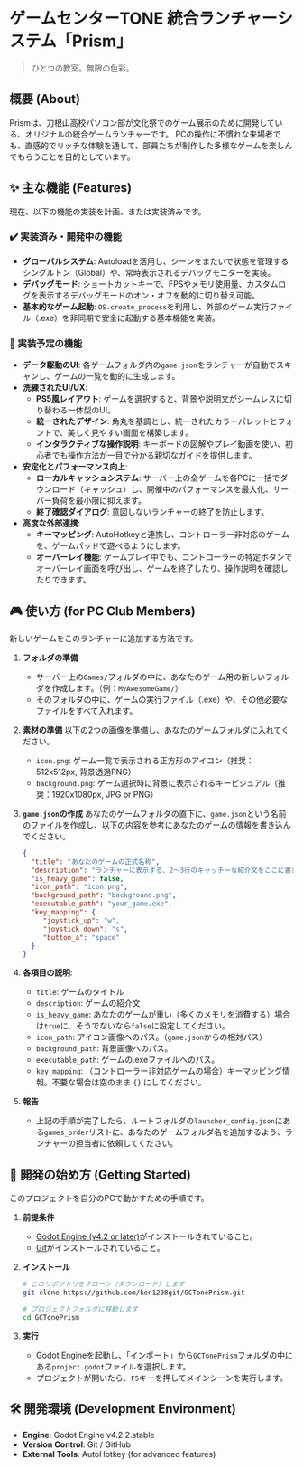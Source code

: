 # ゲームセンターTONE 統合ランチャーシステム「Prism」
> ひとつの教室。無限の色彩。

## 概要 (About)
Prismは、刀根山高校パソコン部が文化祭でのゲーム展示のために開発している、オリジナルの統合ゲームランチャーです。
PCの操作に不慣れな来場者でも、直感的でリッチな体験を通して、部員たちが制作した多様なゲームを楽しんでもらうことを目的としています。

## ✨ 主な機能 (Features)
現在、以下の機能の実装を計画、または実装済みです。

### ✔️ 実装済み・開発中の機能
- **グローバルシステム**: Autoloadを活用し、シーンをまたいで状態を管理するシングルトン（Global）や、常時表示されるデバッグモニターを実装。
- **デバッグモード**: ショートカットキーで、FPSやメモリ使用量、カスタムログを表示するデバッグモードのオン・オフを動的に切り替え可能。
- **基本的なゲーム起動**: `OS.create_process`を利用し、外部のゲーム実行ファイル（.exe）を非同期で安全に起動する基本機能を実装。

### 📅 実装予定の機能
- **データ駆動のUI**: 各ゲームフォルダ内の`game.json`をランチャーが自動でスキャンし、ゲームの一覧を動的に生成します。
- **洗練されたUI/UX**:
    - **PS5風レイアウト**: ゲームを選択すると、背景や説明文がシームレスに切り替わる一体型のUI。
    - **統一されたデザイン**: 角丸を基調とし、統一されたカラーパレットとフォントで、美しく見やすい画面を構築します。
    - **インタラクティブな操作説明**: キーボードの図解やプレイ動画を使い、初心者でも操作方法が一目で分かる親切なガイドを提供します。
- **安定化とパフォーマンス向上**:
    - **ローカルキャッシュシステム**: サーバー上の全ゲームを各PCに一括でダウンロード（キャッシュ）し、開催中のパフォーマンスを最大化、サーバー負荷を最小限に抑えます。
    - **終了確認ダイアログ**: 意図しないランチャーの終了を防止します。
- **高度な外部連携**:
    - **キーマッピング**: AutoHotkeyと連携し、コントローラー非対応のゲームを、ゲームパッドで遊べるようにします。
    - **オーバーレイ機能**: ゲームプレイ中でも、コントローラーの特定ボタンでオーバーレイ画面を呼び出し、ゲームを終了したり、操作説明を確認したりできます。

## 🎮 使い方 (for PC Club Members)
新しいゲームをこのランチャーに追加する方法です。

1. **フォルダの準備**
   - サーバー上の`Games/`フォルダの中に、あなたのゲーム用の新しいフォルダを作成します。（例：`MyAwesomeGame/`）
   - そのフォルダの中に、ゲームの実行ファイル（.exe）や、その他必要なファイルをすべて入れます。

2. **素材の準備**
   以下の2つの画像を準備し、あなたのゲームフォルダに入れてください。
   - `icon.png`: ゲーム一覧で表示される正方形のアイコン（推奨：512x512px, 背景透過PNG）
   - `background.png`: ゲーム選択時に背景に表示されるキービジュアル（推奨：1920x1080px, JPG or PNG）

3. **`game.json`の作成**
   あなたのゲームフォルダの直下に、`game.json`という名前のファイルを作成し、以下の内容を参考にあなたのゲームの情報を書き込んでください。

   ```json
   {
     "title": "あなたのゲームの正式名称",
     "description": "ランチャーに表示する、2〜3行のキャッチーな紹介文をここに書きます。",
     "is_heavy_game": false,
     "icon_path": "icon.png",
     "background_path": "background.png",
     "executable_path": "your_game.exe",
     "key_mapping": {
        "joystick_up": "w",
        "joystick_down": "s",
        "button_a": "space"
     }
   }
   ```

4. **各項目の説明**:
   - `title`: ゲームのタイトル
   - `description`: ゲームの紹介文
   - `is_heavy_game`: あなたのゲームが重い（多くのメモリを消費する）場合は`true`に、そうでないなら`false`に設定してください。
   - `icon_path`: アイコン画像へのパス。（`game.json`からの相対パス）
   - `background_path`: 背景画像へのパス。
   - `executable_path`: ゲームの.exeファイルへのパス。
   - `key_mapping`: （コントローラー非対応ゲームの場合）キーマッピング情報。不要な場合は空のまま `{}` にしてください。

5. **報告**
   - 上記の手順が完了したら、ルートフォルダの`launcher_config.json`にある`games_order`リストに、あなたのゲームフォルダ名を追加するよう、ランチャーの担当者に依頼してください。

## 🚀 開発の始め方 (Getting Started)
このプロジェクトを自分のPCで動かすための手順です。

1. **前提条件**
   - [Godot Engine (v4.2 or later)](https://godotengine.org/)がインストールされていること。
   - [Git](https://git-scm.com/)がインストールされていること。

2. **インストール**
   ```bash
   # このリポジトリをクローン（ダウンロード）します
   git clone https://github.com/ken1208git/GCTonePrism.git

   # プロジェクトフォルダに移動します
   cd GCTonePrism
   ```

3. **実行**
   - Godot Engineを起動し、「インポート」から`GCTonePrism`フォルダの中にある`project.godot`ファイルを選択します。
   - プロジェクトが開いたら、`F5`キーを押してメインシーンを実行します。

## 🛠️ 開発環境 (Development Environment)
- **Engine**: Godot Engine v4.2.2.stable
- **Version Control**: Git / GitHub
- **External Tools**: AutoHotkey (for advanced features)
